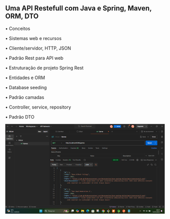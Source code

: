## Uma API Restefull com Java e Spring, Maven, ORM, DTO


• Conceitos

• Sistemas web e recursos

• Cliente/servidor, HTTP, JSON

• Padrão Rest para API web

• Estruturação de projeto Spring Rest

• Entidades e ORM

• Database seeding

• Padrão camadas

• Controller, service, repository

• Padrão DTO

![](json.png)